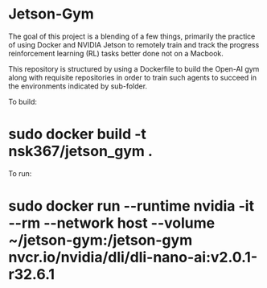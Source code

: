 # Jetson-Gym

The goal of this project is a blending of a few things, primarily the practice of using Docker and NVIDIA Jetson to remotely train and track the
progress reinforcement learning (RL) tasks better done not on a Macbook.


This repository is structured by using a Dockerfile to build the Open-AI gym along with requisite repositories in order to train
such agents to succeed in the environments indicated by sub-folder.


To build:

  # sudo docker build -t nsk367/jetson_gym .


To run:

  # sudo docker run --runtime nvidia -it --rm --network host --volume ~/jetson-gym:/jetson-gym nvcr.io/nvidia/dli/dli-nano-ai:v2.0.1-r32.6.1
